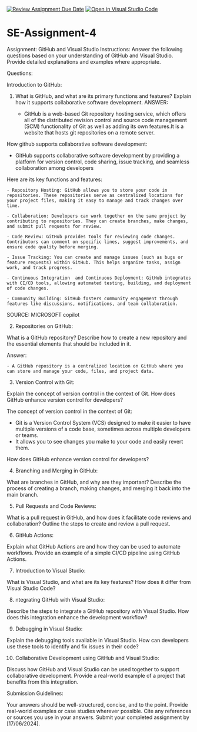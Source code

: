 [![Review Assignment Due Date](https://classroom.github.com/assets/deadline-readme-button-22041afd0340ce965d47ae6ef1cefeee28c7c493a6346c4f15d667ab976d596c.svg)](https://classroom.github.com/a/GvXCZgfk)
[![Open in Visual Studio Code](https://classroom.github.com/assets/open-in-vscode-2e0aaae1b6195c2367325f4f02e2d04e9abb55f0b24a779b69b11b9e10269abc.svg)](https://classroom.github.com/online_ide?assignment_repo_id=15288813&assignment_repo_type=AssignmentRepo)
# SE-Assignment-4
Assignment: GitHub and Visual Studio
Instructions:
Answer the following questions based on your understanding of GitHub and Visual Studio. Provide detailed explanations and examples where appropriate.

Questions:

Introduction to GitHub:

1. What is GitHub, and what are its primary functions and features? Explain how it supports collaborative software development.
   ANSWER:
    
    - GitHub is a web-based Git repository hosting service, which offers all of the distributed revision control and source code management (SCM) functionality of Git as well as adding its own features.It is a website that hosts git repositories on a remote server.

 How github supports collaborative software development:

   -   GitHub supports collaborative software development by providing a platform for version control, code sharing, issue tracking, and seamless collaboration among developers

  Here are its key functions and features:

    - Repository Hosting: GitHub allows you to store your code in repositories. These repositories serve as centralized locations for your project files, making it easy to manage and track changes over time.

    - Collaboration: Developers can work together on the same project by contributing to repositories. They can create branches, make changes, and submit pull requests for review.

    - Code Review: GitHub provides tools for reviewing code changes. Contributors can comment on specific lines, suggest improvements, and ensure code quality before merging.

    - Issue Tracking: You can create and manage issues (such as bugs or feature requests) within GitHub. This helps organize tasks, assign work, and track progress.

    - Continuous Integration  and Continuous Deployment: GitHub integrates with CI/CD tools, allowing automated testing, building, and deployment of code changes.

    - Community Building: GitHub fosters community engagement through features like discussions, notifications, and team collaboration.

SOURCE:
 MICROSOFT copilot


2. Repositories on GitHub:

What is a GitHub repository? Describe how to create a new repository and the essential elements that should be included in it.

  Answer: 
  
    - A GitHub repository is a centralized location on GitHub where you can store and manage your code, files, and project data.

3. Version Control with Git:

  Explain the concept of version control in the context of Git. How does GitHub enhance version control for developers?

 The concept of version control in the context of Git:

  - Git is a Version Control System (VCS) designed to make it easier to have multiple versions of a code base, sometimes across multiple developers or teams.
  - It allows you to see changes you make to your code and easily revert them. 
  

  How does GitHub enhance version control for developers?

  

4. Branching and Merging in GitHub:

What are branches in GitHub, and why are they important? Describe the process of creating a branch, making changes, and merging it back into the main branch.

5. Pull Requests and Code Reviews:

What is a pull request in GitHub, and how does it facilitate code reviews and collaboration? Outline the steps to create and review a pull request.

6. GitHub Actions:

Explain what GitHub Actions are and how they can be used to automate workflows. Provide an example of a simple CI/CD pipeline using GitHub Actions.

7. Introduction to Visual Studio:

What is Visual Studio, and what are its key features? How does it differ from Visual Studio Code?

8. ntegrating GitHub with Visual Studio:

Describe the steps to integrate a GitHub repository with Visual Studio. How does this integration enhance the development workflow?

9. Debugging in Visual Studio:

Explain the debugging tools available in Visual Studio. How can developers use these tools to identify and fix issues in their code?

10. Collaborative Development using GitHub and Visual Studio:

Discuss how GitHub and Visual Studio can be used together to support collaborative development. Provide a real-world example of a project that 
benefits from this integration.


Submission Guidelines:

Your answers should be well-structured, concise, and to the point.
Provide real-world examples or case studies wherever possible.
Cite any references or sources you use in your answers.
Submit your completed assignment by [17/06/2024].
